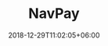 ---
title: "NavPay"
date: 2018-12-29T11:02:05+06:00
icon: "fas fa-mobile-alt"
description: "NavPay is a lite wallet for desktop and mobile"
type : "pages"
draft: false

---